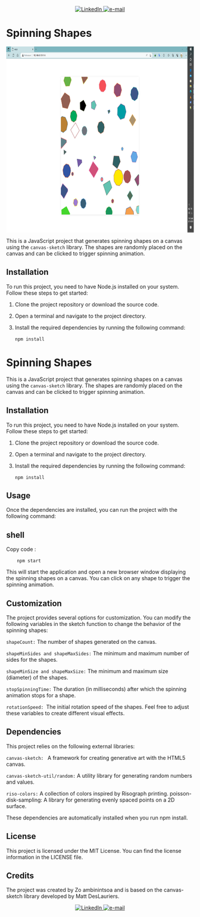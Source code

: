 <p align="center">
    <a href="https://www.linkedin.com/in/zo-ambinintsoa">
        <img src="https://img.shields.io/badge/LinkedIn-blue?style=flat-square&logo=linkedin" alt="LinkedIn">
    </a>
    <a href="mailto:ambinintsoa.business@gmail.com">
        <img src="https://img.shields.io/badge/Email-blue?style=flat-square&logo=gmail&logoColor=white" alt="e-mail">
    </a>
</p>

# Spinning Shapes

<img src="./screenshoot/screenShoot.png" alt="Alt Text" width="800" height="500" align="center" />

<br/>

This is a JavaScript project that generates spinning shapes on a canvas using the `canvas-sketch` library. The shapes are randomly placed on the canvas and can be clicked to trigger spinning animation.


## Installation

To run this project, you need to have Node.js installed on your system. Follow these steps to get started:

1. Clone the project repository or download the source code.

2. Open a terminal and navigate to the project directory.

3. Install the required dependencies by running the following command:

   ```shell
   npm install
    ```
# Spinning Shapes

This is a JavaScript project that generates spinning shapes on a canvas using the `canvas-sketch` library. The shapes are randomly placed on the canvas and can be clicked to trigger spinning animation.

## Installation

To run this project, you need to have Node.js installed on your system. Follow these steps to get started:

1. Clone the project repository or download the source code.

2. Open a terminal and navigate to the project directory.

3. Install the required dependencies by running the following command:

   ```shell
   npm install
    ```
## Usage
Once the dependencies are installed, you can run the project with the following command:

## shell

 Copy code : 

```shell 
    npm start
```

This will start the application and open a new browser window displaying the spinning shapes on a canvas. You can click on any shape to trigger the spinning animation.

## Customization
The project provides several options for customization. You can modify the following variables in the sketch function to change the behavior of the spinning shapes:

``shapeCount:`` The number of shapes generated on the canvas.
<br/>

``shapeMinSides and shapeMaxSides:`` The minimum and maximum number of sides for the shapes.

``shapeMinSize and shapeMaxSize:`` The minimum and maximum size (diameter) of the shapes.

``stopSpinningTime:`` The duration (in milliseconds) after which the spinning animation stops for a shape.


``rotationSpeed: ``The initial rotation speed of the shapes.
Feel free to adjust these variables to create different visual effects.

## Dependencies

This project relies on the following external libraries:

``canvas-sketch: `` A framework for creating generative art with the HTML5 canvas.

``canvas-sketch-util/random:`` A utility library for generating random numbers and values.

``riso-colors:`` A collection of colors inspired by Risograph printing.
poisson-disk-sampling: A library for generating evenly spaced points on a 2D surface.

These dependencies are automatically installed when you run npm install.

## License
This project is licensed under the MIT License. You can find the license information in the LICENSE file.

## Credits
The project was created by Zo ambinintsoa and is based on the canvas-sketch library developed by Matt DesLauriers.

<p align="center">
    <a href="https://www.linkedin.com/in/zo-ambinintsoa">
        <img src="https://img.shields.io/badge/LinkedIn-blue?style=flat-square&logo=linkedin" alt="LinkedIn">
    </a>
    <a href="mailto:ambinintsoa.business@gmail.com">
        <img src="https://img.shields.io/badge/Email-blue?style=flat-square&logo=gmail&logoColor=white" alt="e-mail">
    </a>
</p>